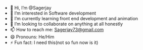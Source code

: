 - 👋 Hi, I’m @Sagerjay
- 👀 I’m interested in Software development
- 🌱 I’m currently learning front end development and animation
- 💞️ I’m looking to collaborate on anything at all honestly
- 📫 How to reach me: Sagerjay73@gmail.com
- 😄 Pronouns: He/Him
- ⚡ Fun fact: I need this(not so fun now is it)

<!---
Sagerjay/Sagerjay is a ✨ special ✨ repository because its `README.md` (this file) appears on your GitHub profile.
You can click the Preview link to take a look at your changes.
--->
